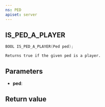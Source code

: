 ```yaml
---
ns: PED
apiset: server
---
```

## IS_PED_A_PLAYER

```c
BOOL IS_PED_A_PLAYER(Ped ped);
```

```
Returns true if the given ped is a player.
```

## Parameters
* **ped**: 

## Return value
